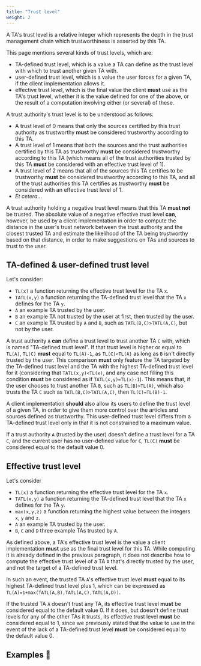 ```yaml
---
title: "Trust level"
weight: 2
---
```


A TA's trust level is a relative integer which represents the depth in the trust management chain which trustworthiness is asserted by this TA.

This page mentions several kinds of trust levels, which are:

* TA-defined trust level, which is a value a TA can define as the trust level with which to trust another given TA with.
* user-defined trust level, which is a value the user forces for a given TA, if the client implementation allows it.
* effective trust level, which is the final value the client **must** use as the TA's trust level, whether it is the value defined for one of the above, or the result of a computation involving either (or several) of these.

A trust authority's trust level is to be understood as follows:

* A trust level of 0 means that only the sources certified by this trust authority as trustworthy **must** be considered trustworthy according to this TA.
* A trust level of 1 means that both the sources and the trust authorities certified by this TA as trustworthy **must** be considered trustworthy according to this TA (which means all of the trust authorities trusted by this TA **must** be considered with an effective trust level of 1).
* A trust level of 2 means that all of the sources this TA certifies to be trustworthy **must** be considered trustworthy according to this TA, and all of the trust authorities this TA certifies as trustworthy **must** be considered with an effective trust level of 1.
* *Et cetera*...

A trust authority holding a negative trust level means that this TA **must not** be trusted. The absolute value of a negative effective trust level **can**, however, be used by a client implementation in order to compute the distance in the user's trust network between the trust authority and the closest trusted TA and estimate the likelihood of the TA being trustworthy based on that distance, in order to make suggestions on TAs and sources to trust to the user.

## TA-defined & user-defined trust level

Let's consider:

* `TL(x)` a function returning the effective trust level for the TA `x`.
* `TATL(x,y)` a function returning the TA-defined trust level that the TA `x` defines for the TA `y`.
* `A` an example TA trusted by the user.
* `B` an example TA not trusted by the user at first, then trusted by the user.
* `C` an example TA trusted by `A` and `B`, such as `TATL(B,C)>TATL(A,C)`, but not by the user.

A trust authority `A` **can** define a trust level to trust another TA `C` with, which is named "TA-defined trust level". If that trust level is higher or equal to `TL(A)`, `TL(C)` **must** equal to `TL(A)-1`, as `TL(C)<TL(A)` as long as `B` isn't directly trusted by the user. This comparison **must** only feature the TA targeted by the TA-defined trust level and the TA with the highest TA-defined trust level for it (considering that `TATL(x,y)<TL(x)`, and any case not filling this condition **must** be considered as if `TATL(x,y)=TL(x)-1`). This means that, if the user chooses to trust another TA `B`, such as `TL(B)>TL(A)`, which also trusts the TA `C` such as `TATL(B,C)>TATL(A,C)`, then `TL(C)=TL(B)-1`.

A client implementation **should** also allow its users to define the trust level of a given TA, in order to give them more control over the articles and sources defined as trustworthy. This user-defined trust level differs from a TA-defined trust level only in that it is not constrained to a maximum value.

If a trust authority `A` (trusted by the user) doesn't define a trust level for a TA `C`, and the current user has no user-defined value for `C`, `TL(C)` **must** be considered equal to the default value 0.

## Effective trust level

Let's consider

* `TL(x)` a function returning the effective trust level for the TA `x`.
* `TATL(x,y)` a function returning the TA-defined trust level that the TA `x` defines for the TA `y`.
* `max(x,y,z)` a function returning the highest value between the integers `x`, `y` and `z`.
* `A` an example TA trusted by the user.
* `B`, `C` and `D` three example TAs trusted by `A`.

As defined above, a TA's effective trust level is the value a client implementation **must** use as the final trust level for this TA. While computing it is already defined in the previous paragraph, it does not describe how to compute the effective trust level of a TA `A` that's directly trusted by the user, and not the target of a TA-defined trust level.

In such an event, the trusted TA `A`'s effective trust level **must** equal to its highest TA-defined trust level plus 1, which can be expressed as `TL(A)=1+max(TATL(A,B),TATL(A,C),TATL(A,D))`.

If the trusted TA `A` doesn't trust any TA, its effective trust level **must** be considered equal to the default value 0. If it does, but doesn't define trust levels for any of the other TAs it trusts, its effective trust level **must** be considered equal to 1, since we previously stated that the value to use in the event of the lack of a TA-defined trust level **must** be considered equal to the default value 0.

## Examples 🔧
